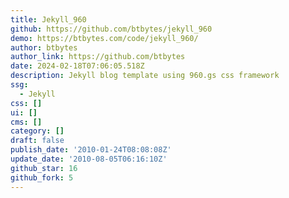 ```yaml
---
title: Jekyll_960
github: https://github.com/btbytes/jekyll_960
demo: https://btbytes.com/code/jekyll_960/
author: btbytes
author_link: https://github.com/btbytes
date: 2024-02-18T07:06:05.518Z
description: Jekyll blog template using 960.gs css framework
ssg:
  - Jekyll
css: []
ui: []
cms: []
category: []
draft: false
publish_date: '2010-01-24T08:08:08Z'
update_date: '2010-08-05T06:16:10Z'
github_star: 16
github_fork: 5
---
```

